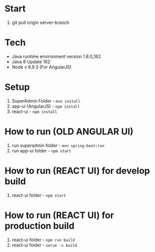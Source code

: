 
# Start
1. git pull origin server-branch

# Tech
- Java runtime environment version 1.8.0_162
- Java 8 Update 162
- Node v 6.9.3 (For AngularJS)

# Setup
1. SuperAdmin Folder - `mvn install`
2. app-ui (AngularJS) - `npm install`
3. react-ui - `npm install`

# How to run (OLD ANGULAR UI) 
1. run superadmin folder - `mvn spring-boot:run`
2. run app-ui folder - `npm start`

# How to run (REACT UI) for develop build
1. react-ui folder - `npm start`

# How to run (REACT UI) for production build
1. react-ui folder - `npm run build`
2. react-ui folder - `serve -s build`




